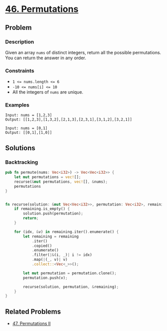 # [46. Permutations](https://leetcode.com/problems/permutations/)

## Problem

### Description

Given an array `nums` of distinct integers, return all the possible
permutations. You can return the answer in any order.

### Constraints

* `1 <= nums.length <= 6`
* `-10 <= nums[i] <= 10`
* All the integers of `nums` are unique.

### Examples

```text
Input: nums = [1,2,3]
Output: [[1,2,3],[1,3,2],[2,1,3],[2,3,1],[3,1,2],[3,2,1]]
```

```text
Input: nums = [0,1]
Output: [[0,1],[1,0]]
```

## Solutions

### Backtracking

```rust
pub fn permute(nums: Vec<i32>) -> Vec<Vec<i32>> {
    let mut permutations = vec![];
    recurse(&mut permutations, vec![], &nums);
    permutations
}


fn recurse(solution: &mut Vec<Vec<i32>>, permutation: Vec<i32>, remaining: &[i32]) {
    if remaining.is_empty() {
        solution.push(permutation);
        return;
    }

    for (idx, &v) in remaining.iter().enumerate() {
        let remaining = remaining
            .iter()
            .copied()
            .enumerate()
            .filter(|&(i, _)| i != idx)
            .map(|(_, v)| v)
            .collect::<Vec<_>>();

        let mut permutation = permutation.clone();
        permutation.push(v);

        recurse(solution, permutation, &remaining);
    }
}
```

## Related Problems

* [47. Permutations II](47%20-%20Permutations%20II.md)
